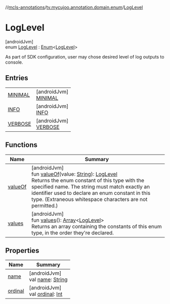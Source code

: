 //[mcls-annotations](../../../index.md)/[tv.mycujoo.annotation.domain.enum](../index.md)/[LogLevel](index.md)

# LogLevel

[androidJvm]\
enum [LogLevel](index.md) : [Enum](https://kotlinlang.org/api/latest/jvm/stdlib/kotlin/-enum/index.html)&lt;[LogLevel](index.md)&gt; 

As part of SDK configuration, user may chose desired level of log outputs to console.

## Entries

| | |
|---|---|
| [MINIMAL](-m-i-n-i-m-a-l/index.md) | [androidJvm]<br>[MINIMAL](-m-i-n-i-m-a-l/index.md) |
| [INFO](-i-n-f-o/index.md) | [androidJvm]<br>[INFO](-i-n-f-o/index.md) |
| [VERBOSE](-v-e-r-b-o-s-e/index.md) | [androidJvm]<br>[VERBOSE](-v-e-r-b-o-s-e/index.md) |

## Functions

| Name | Summary |
|---|---|
| [valueOf](value-of.md) | [androidJvm]<br>fun [valueOf](value-of.md)(value: [String](https://kotlinlang.org/api/latest/jvm/stdlib/kotlin/-string/index.html)): [LogLevel](index.md)<br>Returns the enum constant of this type with the specified name. The string must match exactly an identifier used to declare an enum constant in this type. (Extraneous whitespace characters are not permitted.) |
| [values](values.md) | [androidJvm]<br>fun [values](values.md)(): [Array](https://kotlinlang.org/api/latest/jvm/stdlib/kotlin/-array/index.html)&lt;[LogLevel](index.md)&gt;<br>Returns an array containing the constants of this enum type, in the order they're declared. |

## Properties

| Name | Summary |
|---|---|
| [name](../../tv.mycujoo.annotation.helper/-time-system/-a-b-s-o-l-u-t-e/index.md#-372974862%2FProperties%2F-416046473) | [androidJvm]<br>val [name](../../tv.mycujoo.annotation.helper/-time-system/-a-b-s-o-l-u-t-e/index.md#-372974862%2FProperties%2F-416046473): [String](https://kotlinlang.org/api/latest/jvm/stdlib/kotlin/-string/index.html) |
| [ordinal](../../tv.mycujoo.annotation.helper/-time-system/-a-b-s-o-l-u-t-e/index.md#-739389684%2FProperties%2F-416046473) | [androidJvm]<br>val [ordinal](../../tv.mycujoo.annotation.helper/-time-system/-a-b-s-o-l-u-t-e/index.md#-739389684%2FProperties%2F-416046473): [Int](https://kotlinlang.org/api/latest/jvm/stdlib/kotlin/-int/index.html) |
